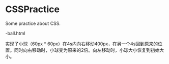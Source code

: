 # CSSPractice
Some practice about CSS.

-ball.html 

实现了小球（60px * 60px）在4s内向右移动400px，在另一个4s回到原来的位置。同时向右移动时，小球变为原来的2倍。向左移动时，小球大小恢复到初始大小。
